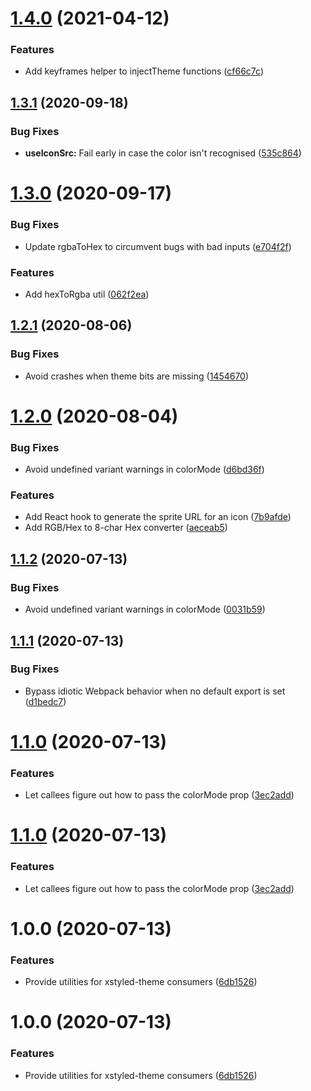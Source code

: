 # [1.4.0](https://github.com/La-Javaness/xstyled-theme-system/compare/v1.3.1...v1.4.0) (2021-04-12)


### Features

* Add keyframes helper to injectTheme functions ([cf66c7c](https://github.com/La-Javaness/xstyled-theme-system/commit/cf66c7c912305fe9f3cdff8ecc9b2c59224225e4))

## [1.3.1](https://github.com/La-Javaness/xstyled-theme-system/compare/v1.3.0...v1.3.1) (2020-09-18)


### Bug Fixes

* **useIconSrc:** Fail early in case the color isn't recognised ([535c864](https://github.com/La-Javaness/xstyled-theme-system/commit/535c86498a0a8b7bb94315db32f2ccf402648031))

# [1.3.0](https://github.com/La-Javaness/xstyled-theme-system/compare/v1.2.1...v1.3.0) (2020-09-17)


### Bug Fixes

* Update rgbaToHex to circumvent bugs with bad inputs ([e704f2f](https://github.com/La-Javaness/xstyled-theme-system/commit/e704f2f5a02b55614a4c5799ade3dfaf4595ad4d))


### Features

* Add hexToRgba util ([062f2ea](https://github.com/La-Javaness/xstyled-theme-system/commit/062f2ea6d4d012253e22c5638a268d2dc099eebf))

## [1.2.1](https://github.com/La-Javaness/xstyled-theme-system/compare/v1.2.0...v1.2.1) (2020-08-06)


### Bug Fixes

* Avoid crashes when theme bits are missing ([1454670](https://github.com/La-Javaness/xstyled-theme-system/commit/1454670994aa01fded987a1b73abf110d8064370))

# [1.2.0](https://github.com/La-Javaness/xstyled-theme-system/compare/v1.1.2...v1.2.0) (2020-08-04)


### Bug Fixes

* Avoid undefined variant warnings in colorMode ([d6bd36f](https://github.com/La-Javaness/xstyled-theme-system/commit/d6bd36f0e02ad3d5fd65b48c261f7c7efd2c1639))


### Features

* Add React hook to generate the sprite URL for an icon ([7b9afde](https://github.com/La-Javaness/xstyled-theme-system/commit/7b9afde8ecb4c4781b0c66de3418bfc53646b0b3))
* Add RGB/Hex to 8-char Hex converter ([aeceab5](https://github.com/La-Javaness/xstyled-theme-system/commit/aeceab564d29c2cdb69d2d3bbc9be50dba4f2019))

## [1.1.2](https://github.com/La-Javaness/xstyled-theme-system/compare/v1.1.1...v1.1.2) (2020-07-13)


### Bug Fixes

* Avoid undefined variant warnings in colorMode ([0031b59](https://github.com/La-Javaness/xstyled-theme-system/commit/0031b599dd9424a05403a16169493bd3a2374376))

## [1.1.1](https://github.com/La-Javaness/xstyled-theme-system/compare/v1.1.0...v1.1.1) (2020-07-13)


### Bug Fixes

* Bypass idiotic Webpack behavior when no default export is set ([d1bedc7](https://github.com/La-Javaness/xstyled-theme-system/commit/d1bedc79dcdf1879b3c8ab29521649185a6a1927))

# [1.1.0](https://github.com/La-Javaness/xstyled-theme-system/compare/v1.0.0...v1.1.0) (2020-07-13)


### Features

* Let callees figure out how to pass the colorMode prop ([3ec2add](https://github.com/La-Javaness/xstyled-theme-system/commit/3ec2add6152a700cb74f09b629f8eee646cdb707))

# [1.1.0](https://github.com/La-Javaness/xstyled-theme-system/compare/v1.0.0...v1.1.0) (2020-07-13)


### Features

* Let callees figure out how to pass the colorMode prop ([3ec2add](https://github.com/La-Javaness/xstyled-theme-system/commit/3ec2add6152a700cb74f09b629f8eee646cdb707))

# 1.0.0 (2020-07-13)


### Features

* Provide utilities for xstyled-theme consumers ([6db1526](https://github.com/La-Javaness/xstyled-theme-system/commit/6db152641abe592a36d06db3c6df85ae4e47d55a))

# 1.0.0 (2020-07-13)


### Features

* Provide utilities for xstyled-theme consumers ([6db1526](https://github.com/La-Javaness/xstyled-theme-system/commit/6db152641abe592a36d06db3c6df85ae4e47d55a))
